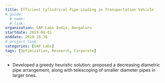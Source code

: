```yaml
---
title: Efficient Cylindrical Pipe Loading in Transportation Vehicle
# guide:
  # name: 
  # link: 
organization: SAP Labs India, Bengaluru
startdate: 2019-08-01 
enddate: 2019-10-30 
# project_link: 
categories: [SAP Labs]
tags: [Optimization, Research, Corporate]
---
```

- Developed a greedy heuristic solution: proposed a decreasing diametric pipe arrangement, along with telescoping of smaller diameter pipes in larger ones.
